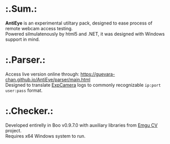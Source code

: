 # :.Sum.:
__AntiEye__ is an experimental utiltary pack, designed to ease process of remote webcam access testing.  
Powered silmulatenously by html5 and .NET, it was designed with Windows support in mind.

# :.Parser.:
Access live version online through: https://guevara-chan.github.io/AntiEye/parser/main.html  
Designed to translate [ExpCamera](https://github.com/d38k8/expcamera) logs to commonly recognizable `ip:port user:pass` format.

# :.Checker.:
Developed entirelly in Boo v0.9.7.0 with auxiliary libraries from [Emgu CV](www.emgu.com) project.  
Requires x64 Windows system to run.
